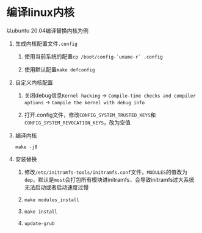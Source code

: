 # 编译linux内核

以ubuntu 20.04编译替换内核为例

1. 生成内核配置文件`.config`
   
   1. 使用当前系统的配置``cp /boot/config-`uname-r` .config``
   
   2. 使用默认配置`make defconfig`

2. 自定义内核配置
   
   1. 关闭debug信息`Kernel hacking` -> `Compile-time checks and compiler options` -> `Compile the kernel with debug info`
   
   2. 打开.config文件，修改`CONFIG_SYSTEM_TRUSTED_KEYS`和`CONFIG_SYSTEM_REVOCATION_KEYS`，改为空值

3. 编译内核
   
   `make -j8`

4. 安装替换
   
   1. 修改`/etc/initramfs-tools/initramfs.conf`文件，`MODULES`的值改为`dep`，默认是`most`会打包所有模块进initramfs，会导致initramfs过大系统无法启动或者启动速度过慢
   
   2. `make modules_install`
   
   3. `make install`
   
   4. `update-grub`


